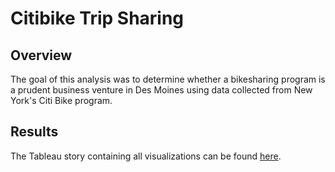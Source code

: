 # Citibike Trip Sharing

## Overview

The goal of this analysis was to determine whether a bikesharing program is a prudent business venture in Des Moines using data collected from New York's Citi Bike program.

## Results

The Tableau story containing all visualizations can be found [here](https://public.tableau.com/app/profile/jake.muller1125/viz/Bikesharing_16483998616430/CitibikeTripData?publish=yes).
